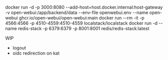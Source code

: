 
docker run -d -p 3000:8080 --add-host=host.docker.internal:host-gateway -v open-webui:/app/backend/data --env-file openwebui.env --name open-webui ghcr.io/open-webui/open-webui:main
docker run --rm -it -p 4566:4566 -p 4510-4559:4510-4559 localstack/localstack
docker run -d --name redis-stack -p 6379:6379 -p 8001:8001 redis/redis-stack:latest

WIP
- logout
- oidc redirection on kat 

